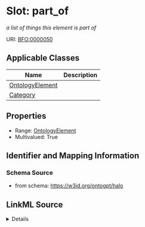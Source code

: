 # Slot: part_of
_a list of things this element is part of_


URI: [BFO:0000050](http://purl.obolibrary.org/obo/BFO_0000050)



<!-- no inheritance hierarchy -->




## Applicable Classes

| Name | Description |
| --- | --- |
[OntologyElement](OntologyElement.md) | 
[Category](Category.md) | 






## Properties

* Range: [OntologyElement](OntologyElement.md)
* Multivalued: True








## Identifier and Mapping Information







### Schema Source


* from schema: https://w3id.org/ontogpt/halo




## LinkML Source

<details>
```yaml
name: part_of
description: a list of things this element is part of
from_schema: https://w3id.org/ontogpt/halo
rank: 1000
slot_uri: BFO:0000050
multivalued: true
alias: part_of
domain_of:
- OntologyElement
range: OntologyElement

```
</details>